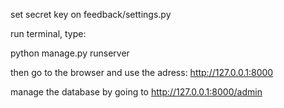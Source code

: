 set secret key on feedback/settings.py

run terminal, type: 

python manage.py runserver

then go to the browser and use the adress:
http://127.0.0.1:8000

manage the database by going to http://127.0.0.1:8000/admin
